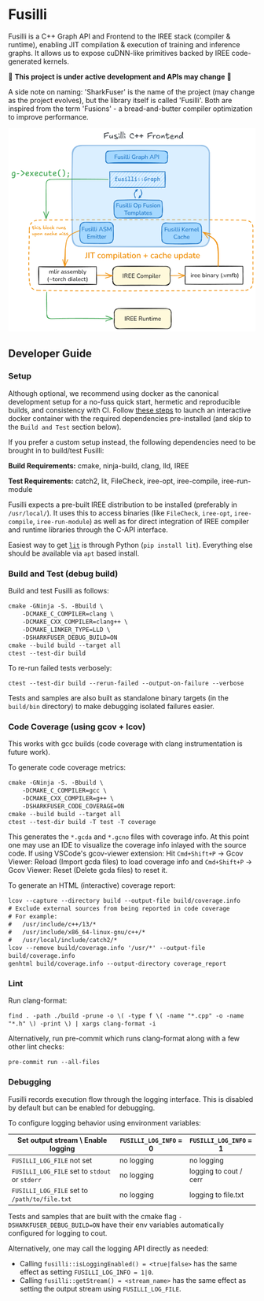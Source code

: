 # Fusilli

Fusilli is a C++ Graph API and Frontend to the IREE stack (compiler & runtime), enabling JIT compilation & execution of training and inference graphs. It allows us to expose cuDNN-like primitives backed by IREE code-generated kernels.

:construction: **This project is under active development and APIs may change** :construction:

A side note on naming: 'SharkFuser' is the name of the project (may change as the project evolves), but the library itself is called 'Fusilli'. Both are inspired from the term 'Fusions' - a bread-and-butter compiler optimization to improve performance.

![Fusilli](docs/fusilli.png)

## Developer Guide

### Setup

Although optional, we recommend using docker as the canonical development setup for a no-fuss quick start, hermetic and reproducible builds, and consistency with CI. Follow [these steps](https://github.com/sjain-stanford/docker.git) to launch an interactive docker container with the required dependencies pre-installed (and skip to the `Build and Test` section below).

If you prefer a custom setup instead, the following dependencies need to be brought in to build/test Fusilli:

**Build Requirements:** cmake, ninja-build, clang, lld, IREE

**Test Requirements:** catch2, lit, FileCheck, iree-opt, iree-compile, iree-run-module

Fusilli expects a pre-built IREE distribution to be installed (preferably in `/usr/local/`). It uses this to access binaries (like `FileCheck`, `iree-opt`, `iree-compile`, `iree-run-module`) as well as for direct integration of IREE compiler and runtime libraries through the C-API interface.

Easiest way to get [`lit`](https://llvm.org/docs/CommandGuide/lit.html) is through Python (`pip install lit`). Everything else should be available via `apt` based install.

### Build and Test (debug build)

Build and test Fusilli as follows:
```shell
cmake -GNinja -S. -Bbuild \
    -DCMAKE_C_COMPILER=clang \
    -DCMAKE_CXX_COMPILER=clang++ \
    -DCMAKE_LINKER_TYPE=LLD \
    -DSHARKFUSER_DEBUG_BUILD=ON
cmake --build build --target all
ctest --test-dir build
```

To re-run failed tests verbosely:
```shell
ctest --test-dir build --rerun-failed --output-on-failure --verbose
```

Tests and samples are also built as standalone binary targets (in the `build/bin` directory) to make debugging isolated failures easier.

### Code Coverage (using gcov + lcov)

This works with gcc builds (code coverage with clang instrumentation is future work).

To generate code coverage metrics:
```shell
cmake -GNinja -S. -Bbuild \
    -DCMAKE_C_COMPILER=gcc \
    -DCMAKE_CXX_COMPILER=g++ \
    -DSHARKFUSER_CODE_COVERAGE=ON
cmake --build build --target all
ctest --test-dir build -T test -T coverage
```

This generates the `*.gcda` and `*.gcno` files with coverage info. At this point one may use an IDE to visualize the coverage info inlayed with the source code. If using VSCode's gcov-viewer extension: Hit `Cmd+Shift+P` -> Gcov Viewer: Reload (Import gcda files) to load coverage info and `Cmd+Shift+P` -> Gcov Viewer: Reset (Delete gcda files) to reset it.

To generate an HTML (interactive) coverage report:
```shell
lcov --capture --directory build --output-file build/coverage.info
# Exclude external sources from being reported in code coverage
# For example:
#   /usr/include/c++/13/*
#   /usr/include/x86_64-linux-gnu/c++/*
#   /usr/local/include/catch2/*
lcov --remove build/coverage.info '/usr/*' --output-file build/coverage.info
genhtml build/coverage.info --output-directory coverage_report
```

### Lint

Run clang-format:
```shell
find . -path ./build -prune -o \( -type f \( -name "*.cpp" -o -name "*.h" \) -print \) | xargs clang-format -i
```

Alternatively, run pre-commit which runs clang-format along with a few other lint checks:
```shell
pre-commit run --all-files
```

### Debugging

Fusilli records execution flow through the logging interface. This is disabled by default but can be enabled for debugging.

To configure logging behavior using environment variables:

|   Set output stream \ Enable logging            | `FUSILLI_LOG_INFO` = 0 | `FUSILLI_LOG_INFO` = 1
| ----------------------------------------------- | ---------------------- | ----------------------
| `FUSILLI_LOG_FILE` not set                      | no logging             | no logging
| `FUSILLI_LOG_FILE` set to `stdout` or `stderr`  | no logging             | logging to cout / cerr
| `FUSILLI_LOG_FILE` set to `/path/to/file.txt`   | no logging             | logging to file.txt

Tests and samples that are built with the cmake flag `-DSHARKFUSER_DEBUG_BUILD=ON` have their env variables automatically configured for logging to cout.

Alternatively, one may call the logging API directly as needed:
- Calling `fusilli::isLoggingEnabled() = <true|false>` has the same effect as setting `FUSILLI_LOG_INFO = 1|0`.
- Calling `fusilli::getStream() = <stream_name>` has the same effect as setting the output stream using `FUSILLI_LOG_FILE`.
